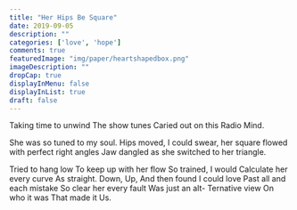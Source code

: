 ```yaml
---
title: "Her Hips Be Square"
date: 2019-09-05
description: ""
categories: ['love', 'hope']
comments: true
featuredImage: "img/paper/heartshapedbox.png"
imageDescription: ""
dropCap: true
displayInMenu: false
displayInList: true
draft: false
---
```


Taking time to unwind
The show tunes
Caried out on this
Radio Mind.


She was 
so tuned to my soul.
Hips moved,
I could swear,
her square flowed 
with perfect right angles
Jaw dangled as she 
switched to her triangle.

Tried to hang low
To keep up with her flow
So trained, I would
Calculate her every curve
As straight. Down, Up,
And then found I could love
Past all and each mistake
So clear her every fault
Was just an alt-
Ternative view
On who it was 
That made it
Us.
